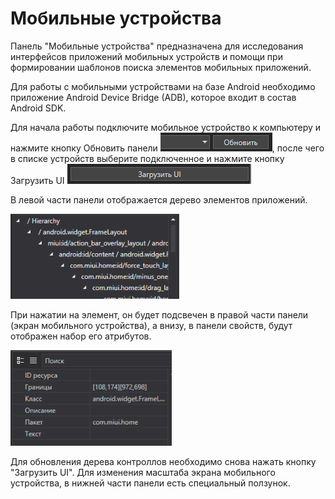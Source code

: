 # Мобильные устройства

Панель "Мобильные устройства" предназначена для исследования интерфейсов приложений мобильных устройств и помощи при формировании шаблонов поиска элементов мобильных приложений.

Для работы с мобильными устройствами на базе Android необходимо приложение Android Device Bridge (ADB), которое входит в состав Android SDK.

Для начала работы подключите мобильное устройство к компьютеру и нажмите кнопку Обновить панели ![](<../../.gitbook/assets/0 (95).png>), после чего в списке устройств выберите подключенное и нажмите кнопку Загрузить UI ![](<../../.gitbook/assets/1 (68).png>)

В левой части панели отображается дерево элементов приложений.

![](<../../.gitbook/assets/2 (1).png>)

При нажатии на элемент, он будет подсвечен в правой части панели (экран мобильного устройства), а внизу, в панели свойств, будут отображен набор его атрибутов.

![](<../../.gitbook/assets/3 (2).png>)

Для обновления дерева контроллов необходимо снова нажать кнопку "Загрузить UI". Для изменения масштаба экрана мобильного устройства, в нижней части панели есть специальный ползунок.
